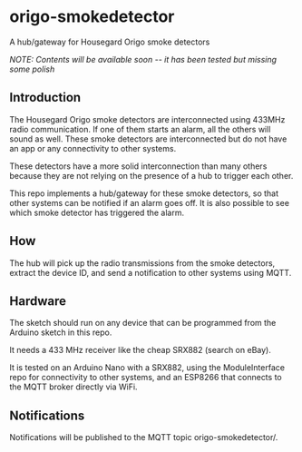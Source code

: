 # origo-smokedetector
A hub/gateway for Housegard Origo smoke detectors

*NOTE: Contents will be available soon -- it has been tested but missing some polish*

## Introduction
The Housegard Origo smoke detectors are interconnected using 433MHz radio communication. If one of them starts an alarm, all the others will sound as well.
These smoke detectors are interconnected but do not have an app or any connectivity to other systems.

These detectors have a more solid interconnection than many others because they are not relying on the presence of a hub to trigger each other.

This repo implements a hub/gateway for these smoke detectors, so that other systems can be notified if an alarm goes off.
It is also possible to see which smoke detector has triggered the alarm.

## How
The hub will pick up the radio transmissions from the smoke detectors, extract the device ID, and send a notification to other systems using MQTT.

## Hardware
The sketch should run on any device that can be programmed from the Arduino sketch in this repo.

It needs a 433 MHz receiver like the cheap SRX882 (search on eBay).

It is tested on an Arduino Nano with a SRX882, using the ModuleInterface repo for connectivity to other systems, and an ESP8266 that connects to the MQTT broker directly via WiFi.

## Notifications
Notifications will be published to the MQTT topic origo-smokedetector/<numeric device ID>.
